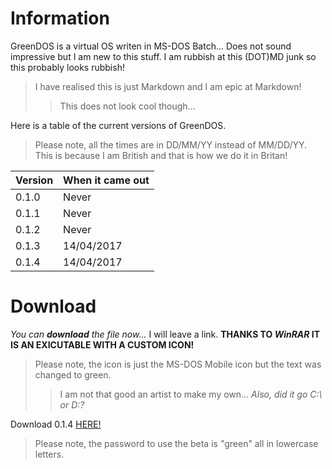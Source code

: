 # Information
GreenDOS is a virtual OS writen in MS-DOS Batch... Does not sound impressive but I am new to this stuff.
I am rubbish at this (DOT)MD junk so this probably looks rubbish!
> I have realised this is just Markdown and I am epic at Markdown!
>> This does not look cool though...

Here is a table of the current versions of GreenDOS.
> Please note, all the times are in DD/MM/YY instead of MM/DD/YY. This is because I am British and that is how we do it in Britan!

Version | When it came out
------- | ----------------
0.1.0   | Never
0.1.1   | Never
0.1.2   | Never
0.1.3   | 14/04/2017
0.1.4   | 14/04/2017

# Download
_You can **download** the file now..._ I will leave a link. __THANKS TO *WinRAR* IT IS AN EXICUTABLE WITH A CUSTOM ICON!__
> Please note, the icon is just the MS-DOS Mobile icon but the text was changed to green.
>> I am not that good an artist to make my own... *Also, did it go C:\ or D:\?*

Download 0.1.4 [HERE!](http://www.mediafire.com/file/7437fh526wamcuc/GreenDOS.exe)
> Please note, the password to use the beta is "green" all in lowercase letters.

